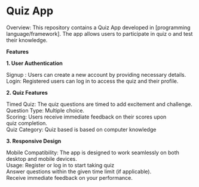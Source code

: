 # Quiz App
Overview: 
This repository contains a Quiz App developed in [programming language/framework]. The app allows users to participate in quiz o and test their knowledge.

<b>Features</b>

<b>1. User Authentication</b>

Signup : Users can create a new account by providing necessary details.    
Login: Registered users can log in to access the  quiz and their profile.

<b>2. Quiz Features</b>


Timed Quiz: The quiz questions are  timed to add excitement and challenge.  
Question Type: Multiple choice.  
Scoring: Users receive immediate feedback on their scores upon quiz completion.  
Quiz Category: Quiz based is based on computer knowledge

<b>3. Responsive Design</b>  

Mobile Compatibility: The app is designed to work seamlessly on both desktop and mobile devices.  
Usage: 
Register or log in to start taking quiz  
Answer questions within the given time limit (if applicable).  
Receive immediate feedback on your performance.  
